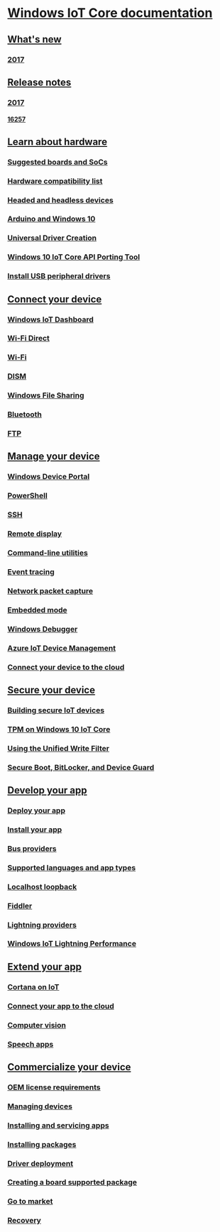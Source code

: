 # [Windows IoT Core documentation](index.md)
## [What's new]()
### [2017](whats-new/2017.md)
## [Release notes]()
### [2017]()
#### [16257](notes/16257.md)
## [Learn about hardware]()
### [Suggested boards and SoCs](docs/SuggestedBoards.md)
### [Hardware compatibility list](docs/HardwareCompatList.md)
### [Headed and headless devices](docs/HeadlessMode.md)
### [Arduino and Windows 10](docs/ArduinoAndWindows10.md)
### [Universal Driver Creation](docs/DriverCreation.md)
### [Windows 10 IoT Core API Porting Tool](docs/IoTCorePortingTool.md)
### [Install USB peripheral drivers](docs/PeripheralDrivers.md)
## [Connect your device]()
### [Windows IoT Dashboard](docs/IoTDashboard.md)
### [Wi-Fi Direct](docs/SetupWiFiDirect.md)
### [Wi-Fi](docs/SetupWifi.md)
### [DISM](docs/DISM.md) 
### [Windows File Sharing](docs/WindowsFileSharing.md)
### [Bluetooth](docs/Bluetooth.md)
### [FTP](docs/FTP.md)
## [Manage your device]()
### [Windows Device Portal](docs/DevicePortal.md)
### [PowerShell](docs/PowerShell.md)
### [SSH](docs/SSH.md)
### [Remote display](docs/RemoteDisplay.md)
### [Command-line utilities](docs/CommandLineUtils.md)
### [Event tracing](docs/EventTracing.md)
### [Network packet capture](docs/NetworkPacketCapture.md)
### [Embedded mode](docs/EmbeddedMode.md)
### [Windows Debugger](docs/WindowsDebugger.md)
### [Azure IoT Device Management]()
### [Connect your device to the cloud](docs/ConnectDeviceToCloud.md)
## [Secure your device]()
### [Building secure IoT devices](docs/BuildingSecureDevices.md)
### [TPM on Windows 10 IoT Core](docs/TPM.md)
### [Using the Unified Write Filter](docs/UnifiedWriteFilter)
### [Secure Boot, BitLocker, and Device Guard](docs/SecureBootAndBitLocker.md)
## [Develop your app]()
### [Deploy your app](docs/AppDeployment.md)
### [Install your app](docs/AppInstaller.md)
### [Bus providers](docs/BusProviders.md)
### [Supported languages and app types](docs/BuildingAppsForIoTCore.md)
### [Localhost loopback](docs/Loopback.md)
### [Fiddler](docs/Fiddler.md)
### [Lightning providers](docs/LightningProviders.md)
### [Windows IoT Lightning Performance](docs/LightningPerformance.md)
## [Extend your app]()
### [Cortana on IoT](docs/CortanaOnIoTCore.md)
### [Connect your app to the cloud](docs/ConnectAppToCloud.md)
### [Computer vision](docs/ComputerVision.md) 
### [Speech apps](docs/Speech.md)
## [Commercialize your device]()
### [OEM license requirements](docs/OEMLicenseRequirements.md)
### [Managing devices](docs/ManagingDevices.md)
### [Installing and servicing apps](docs/InstallingAndServicing.md)
### [Installing packages](docs/InstallingPackages.md)
### [Driver deployment](docs/DriverDeployment.md)
### [Creating a board supported package](docs/CreateBSP.md)
### [Go to market](docs/GoToMarket.md)
### [Recovery](docs/Recovery.md)

